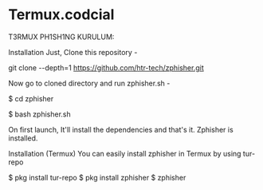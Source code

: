 # Termux.codcial
T3RMUX PH1SH1NG KURULUM:

Installation
Just, Clone this repository -

git clone --depth=1 https://github.com/htr-tech/zphisher.git

Now go to cloned directory and run zphisher.sh -

$ cd zphisher

$ bash zphisher.sh

On first launch, It'll install the dependencies and that's it. Zphisher is installed.

Installation (Termux)
You can easily install zphisher in Termux by using tur-repo

$ pkg install tur-repo
$ pkg install zphisher
$ zphisher
